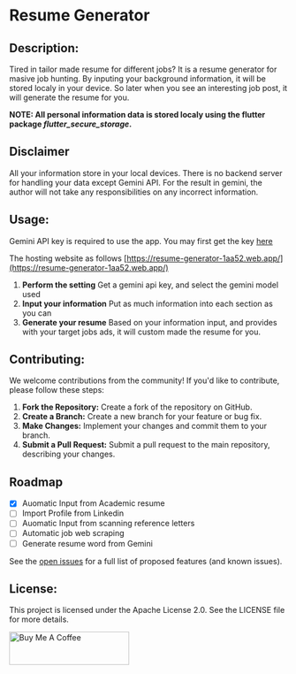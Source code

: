 # Resume Generator

## Description:
Tired in tailor made resume for different jobs?
It is a resume generator for masive job hunting. By inputing your background information, it will be stored localy in your device. 
So later when you see an interesting job post, it will generate the resume for you. 

**NOTE: All personal information data is stored localy using the flutter package *flutter_secure_storage*.**

## Disclaimer
All your information store in your local devices.  There is no backend server for handling your data except Gemini API. For the result in gemini, the author will not take any responsibilities on any incorrect information.

## Usage:
Gemini API key is required to use the app.
You may first get the key [here](https://aistudio.google.com/app/apikey/)

The hosting website as follows
[https://resume-generator-1aa52.web.app/](https://resume-generator-1aa52.web.app/)

1. **Perform the setting**
    Get a gemini api key, and select the gemini model used
2. **Input your information**
    Put as much information into each section as you can
3. **Generate your resume**
    Based on your information input, and provides with your target jobs ads, it will custom made the resume for you.

## Contributing:
We welcome contributions from the community! If you'd like to contribute, please follow these steps:

1. **Fork the Repository:**
   Create a fork of the repository on GitHub.
2. **Create a Branch:**
   Create a new branch for your feature or bug fix.
3. **Make Changes:**
   Implement your changes and commit them to your branch.
4. **Submit a Pull Request:**
   Submit a pull request to the main repository, describing your changes.

## Roadmap
- [X] Auomatic Input from Academic resume
- [ ] Import Profile from Linkedin
- [ ] Auomatic Input from scanning reference letters
- [ ] Automatic job web scraping
- [ ] Generate resume word from Gemini

See the [open issues](https://github.com/othneildrew/Best-README-Template/issues) for a full list of proposed features (and known issues).

## License:
This project is licensed under the Apache License 2.0. See the LICENSE file for more details.

<a href="https://www.buymeacoffee.com/jeff214103" target="_blank"><img src="https://cdn.buymeacoffee.com/buttons/v2/default-yellow.png" alt="Buy Me A Coffee" style="height: 60px !important;width: 217px !important;" ></a>
